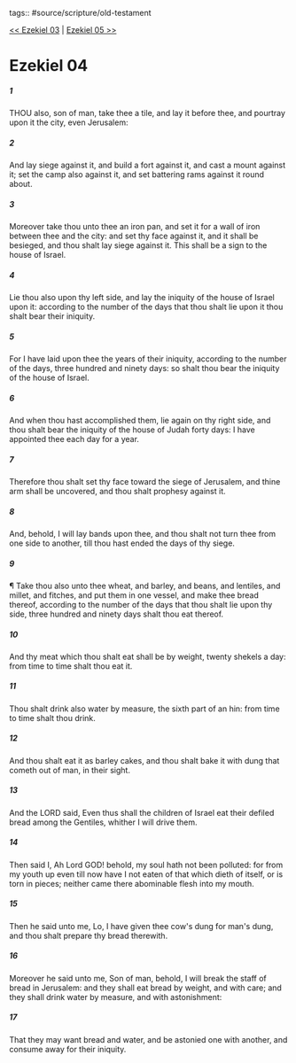 tags:: #source/scripture/old-testament

[<< Ezekiel 03](/Old_Testament/26_Ezekiel/Ezekiel_03.md) | [Ezekiel 05 >>](/Old_Testament/26_Ezekiel/Ezekiel_05.md)

# Ezekiel 04

##### 1

THOU also, son of man, take thee a tile, and lay it before thee, and pourtray upon it the city, even Jerusalem:

##### 2

And lay siege against it, and build a fort against it, and cast a mount against it; set the camp also against it, and set battering rams against it round about.

##### 3

Moreover take thou unto thee an iron pan, and set it for a wall of iron between thee and the city: and set thy face against it, and it shall be besieged, and thou shalt lay siege against it. This shall be a sign to the house of Israel.

##### 4

Lie thou also upon thy left side, and lay the iniquity of the house of Israel upon it: according to the number of the days that thou shalt lie upon it thou shalt bear their iniquity.

##### 5

For I have laid upon thee the years of their iniquity, according to the number of the days, three hundred and ninety days: so shalt thou bear the iniquity of the house of Israel.

##### 6

And when thou hast accomplished them, lie again on thy right side, and thou shalt bear the iniquity of the house of Judah forty days: I have appointed thee each day for a year.

##### 7

Therefore thou shalt set thy face toward the siege of Jerusalem, and thine arm shall be uncovered, and thou shalt prophesy against it.

##### 8

And, behold, I will lay bands upon thee, and thou shalt not turn thee from one side to another, till thou hast ended the days of thy siege.

##### 9

¶ Take thou also unto thee wheat, and barley, and beans, and lentiles, and millet, and fitches, and put them in one vessel, and make thee bread thereof, according to the number of the days that thou shalt lie upon thy side, three hundred and ninety days shalt thou eat thereof.

##### 10

And thy meat which thou shalt eat shall be by weight, twenty shekels a day: from time to time shalt thou eat it.

##### 11

Thou shalt drink also water by measure, the sixth part of an hin: from time to time shalt thou drink.

##### 12

And thou shalt eat it as barley cakes, and thou shalt bake it with dung that cometh out of man, in their sight.

##### 13

And the LORD said, Even thus shall the children of Israel eat their defiled bread among the Gentiles, whither I will drive them.

##### 14

Then said I, Ah Lord GOD! behold, my soul hath not been polluted: for from my youth up even till now have I not eaten of that which dieth of itself, or is torn in pieces; neither came there abominable flesh into my mouth.

##### 15

Then he said unto me, Lo, I have given thee cow's dung for man's dung, and thou shalt prepare thy bread therewith.

##### 16

Moreover he said unto me, Son of man, behold, I will break the staff of bread in Jerusalem: and they shall eat bread by weight, and with care; and they shall drink water by measure, and with astonishment:

##### 17

That they may want bread and water, and be astonied one with another, and consume away for their iniquity.
